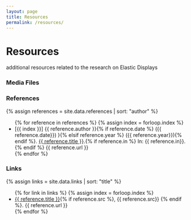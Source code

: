 ```yaml
---
layout: page
title: Resources
permalink: /resources/
---
```


# Resources
additional resources related to the research on Elastic Displays

### Media Files

### References

{% assign references = site.data.references | sort: "author" %}
<ul>
{% for reference in references %}
{% assign index = forloop.index %}
<li>
    [{{ index }}] {{ reference.author }}{% if reference.date %} ({{ reference.date}}) }{% elsif reference.year %} ({{ reference.year}}){% endif %}. <a href="{{ reference.url }}">{{ reference.title }}</a>.{% if reference.in %} In: {{ reference.in}}. {% endif %} {{ reference.url }}
</li>
{% endfor %}
</ul>

### Links

{% assign links = site.data.links | sort: "title" %}
<ul>
{% for link in links %}
{% assign index = forloop.index %}
<li>
    <a href="{{ reference.title }}">{{ reference.title }}</a>{% if reference.src %}, {{ reference.src}} {% endif %}. {{ reference.url }}
</li>
{% endfor %}
</ul>

